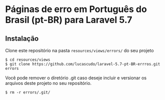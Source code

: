 # Páginas de erro em Português do Brasil (pt-BR) para Laravel 5.7

## Instalação
Clone este repositório na pasta `resources/views/errors/` do seu projeto
  ```shell
  $ cd resources/views
  $ git clone https://github.com/lucascudo/laravel-5.7-pt-BR-errros.git errors
  ```
   Você pode remover o diretório .git caso deseje incluir e versionar os arquivos deste projeto no seu repositório.

  ```shell
  $ rm -r errors/.git/
  ```